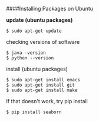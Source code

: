 ####Installing Packages on Ubuntu

**update (ubuntu packages)**
```
$ sudo apt-get update
```

checking versions of software
```
$ java -version
$ python --version 
```

install (ubuntu packages)
```
$ sudo apt-get install emacs
$ sudo apt-get install git
$ sudo apt-get install make
```

If that doesn't work, try pip install
```
$ pip install seaborn
```

